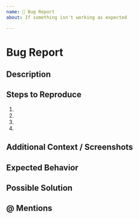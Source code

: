 ```yaml
---
name: 🐛 Bug Report
about: If something isn't working as expected

---
```


# Bug Report

## Description
<!-- A clear and concise description of what the bug is. -->
<!-- Providing a link to a live example / minimal demo of the problem greatly helps us debug issues. -->

## Steps to Reproduce
<!-- Please specify the exact steps you took for this bug to occur. -->
<!-- Provide as much detail as possible so we're able to reproduce these steps. -->
1.
2.
3.
4.

## Additional Context / Screenshots
<!-- Add any other context about the problem here. If applicable, add screenshots to help explain. -->

## Expected Behavior
<!-- A clear and concise description of what you expected to happen. -->

## Possible Solution
<!--- If you have suggestions to fix the bug, let us know -->

## @ Mentions
<!-- @ Mention anyone on the terra team that you have been working with so far. -->
